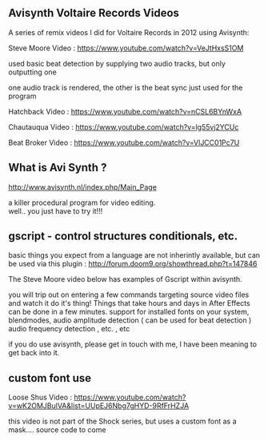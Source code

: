 Avisynth Voltaire Records Videos
---------------------------------

A series of remix videos I did for Voltaire Records in 2012 using Avisynth:

Steve Moore Video : https://www.youtube.com/watch?v=VeJtHxsS1OM

used basic beat detection by supplying two audio tracks, but only outputting one

one audio track is rendered, the other is the beat sync just used for the program

Hatchback Video : https://www.youtube.com/watch?v=nCSL6BYnWxA

Chautauqua Video : https://www.youtube.com/watch?v=lg55vj2YCUc

Beat Broker Video : https://www.youtube.com/watch?v=VlJCC01Pc7U

What is Avi Synth ?
---------------------
http://www.avisynth.nl/index.php/Main_Page

a killer procedural program for video editing.  
well.. you just have to try it!!! 

gscript - control structures conditionals, etc. 
----------------------------------------
basic things you expect from a language are not inherintly available, but can be used via this plugin : 
http://forum.doom9.org/showthread.php?t=147846


The Steve Moore video below has examples of Gscript within avisynth.

you will trip out on entering a few commands targeting source video files and watch it do it's thing!
Things that take hours and days in After Effects can be done in a few minutes.
support for installed fonts on your system, blendmodes, audio amplitude detection ( can be used for beat detection )
audio frequency detection , etc. , etc

if you do use avisynth, please get in touch with me, I have been meaning to get back into it.



custom font use
---------------------
Loose Shus Video : https://www.youtube.com/watch?v=wK2OMJBulVA&list=UUpEJ6Nbg7gHYD-9RfFrHZJA

this video is not part of the Shock series, but uses a custom font as a mask.... source code to come
